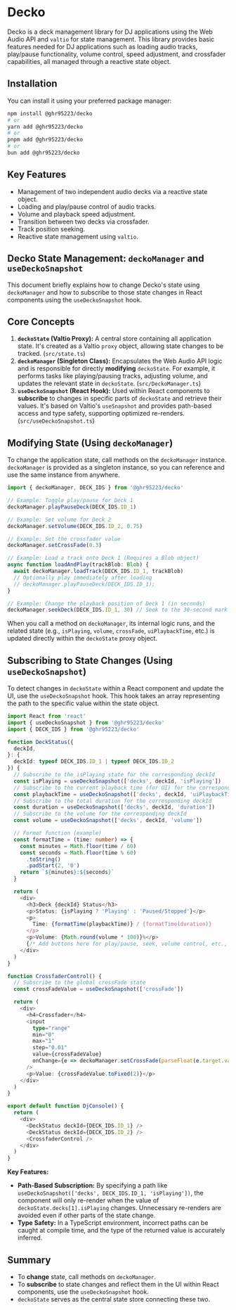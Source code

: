 # Decko

Decko is a deck management library for DJ applications using the Web Audio API and `valtio` for state management. This library provides basic features needed for DJ applications such as loading audio tracks, play/pause functionality, volume control, speed adjustment, and crossfader capabilities, all managed through a reactive state object.

## Installation

You can install it using your preferred package manager:

```bash
npm install @ghr95223/decko
# or
yarn add @ghr95223/decko
# or
pnpm add @ghr95223/decko
# or
bun add @ghr95223/decko
```

## Key Features

- Management of two independent audio decks via a reactive state object.
- Loading and play/pause control of audio tracks.
- Volume and playback speed adjustment.
- Transition between two decks via crossfader.
- Track position seeking.
- Reactive state management using `valtio`.

## Decko State Management: `deckoManager` and `useDeckoSnapshot`

This document briefly explains how to change Decko's state using `deckoManager` and how to subscribe to those state changes in React components using the `useDeckoSnapshot` hook.

## Core Concepts

1.  **`deckoState` (Valtio Proxy):** A central store containing all application state. It's created as a Valtio `proxy` object, allowing state changes to be tracked. (`src/state.ts`)
2.  **`deckoManager` (Singleton Class):** Encapsulates the Web Audio API logic and is responsible for directly **modifying** `deckoState`. For example, it performs tasks like playing/pausing tracks, adjusting volume, and updates the relevant state in `deckoState`. (`src/DeckoManager.ts`)
3.  **`useDeckoSnapshot` (React Hook):** Used within React components to **subscribe** to changes in specific parts of `deckoState` and retrieve their values. It's based on Valtio's `useSnapshot` and provides path-based access and type safety, supporting optimized re-renders. (`src/useDeckoSnapshot.ts`)

## Modifying State (Using `deckoManager`)

To change the application state, call methods on the `deckoManager` instance. `deckoManager` is provided as a singleton instance, so you can reference and use the same instance from anywhere.

```typescript
import { deckoManager, DECK_IDS } from '@ghr95223/decko'

// Example: Toggle play/pause for Deck 1
deckoManager.playPauseDeck(DECK_IDS.ID_1)

// Example: Set volume for Deck 2
deckoManager.setVolume(DECK_IDS.ID_2, 0.75)

// Example: Set the crossfader value
deckoManager.setCrossFade(0.3)

// Example: Load a track onto Deck 1 (Requires a Blob object)
async function loadAndPlay(trackBlob: Blob) {
  await deckoManager.loadTrack(DECK_IDS.ID_1, trackBlob)
  // Optionally play immediately after loading
  // deckoManager.playPauseDeck(DECK_IDS.ID_1);
}

// Example: Change the playback position of Deck 1 (in seconds)
deckoManager.seekDeck(DECK_IDS.ID_1, 30) // Seek to the 30-second mark
```

When you call a method on `deckoManager`, its internal logic runs, and the related state (e.g., `isPlaying`, `volume`, `crossFade`, `uiPlaybackTime`, etc.) is updated directly within the `deckoState` proxy object.

## Subscribing to State Changes (Using `useDeckoSnapshot`)

To detect changes in `deckoState` within a React component and update the UI, use the `useDeckoSnapshot` hook. This hook takes an array representing the path to the specific value within the state object.

```typescript
import React from 'react'
import { useDeckoSnapshot } from '@ghr95223/decko'
import { DECK_IDS } from '@ghr95223/decko'

function DeckStatus({
  deckId,
}: {
  deckId: typeof DECK_IDS.ID_1 | typeof DECK_IDS.ID_2
}) {
  // Subscribe to the isPlaying state for the corresponding deckId
  const isPlaying = useDeckoSnapshot(['decks', deckId, 'isPlaying'])
  // Subscribe to the current playback time (for UI) for the corresponding deckId
  const playbackTime = useDeckoSnapshot(['decks', deckId, 'uiPlaybackTime'])
  // Subscribe to the total duration for the corresponding deckId
  const duration = useDeckoSnapshot(['decks', deckId, 'duration'])
  // Subscribe to the volume for the corresponding deckId
  const volume = useDeckoSnapshot(['decks', deckId, 'volume'])

  // Format function (example)
  const formatTime = (time: number) => {
    const minutes = Math.floor(time / 60)
    const seconds = Math.floor(time % 60)
      .toString()
      .padStart(2, '0')
    return `${minutes}:${seconds}`
  }

  return (
    <div>
      <h3>Deck {deckId} Status</h3>
      <p>Status: {isPlaying ? 'Playing' : 'Paused/Stopped'}</p>
      <p>
        Time: {formatTime(playbackTime)} / {formatTime(duration)}
      </p>
      <p>Volume: {Math.round(volume * 100)}%</p>
      {/* Add buttons here for play/pause, seek, volume control, etc., calling deckoManager */}
    </div>
  )
}

function CrossfaderControl() {
  // Subscribe to the global crossFade state
  const crossFadeValue = useDeckoSnapshot(['crossFade'])

  return (
    <div>
      <h4>Crossfader</h4>
      <input
        type="range"
        min="0"
        max="1"
        step="0.01"
        value={crossFadeValue}
        onChange={e => deckoManager.setCrossFade(parseFloat(e.target.value))} // Change state via deckoManager
      />
      <p>Value: {crossFadeValue.toFixed(2)}</p>
    </div>
  )
}

export default function DjConsole() {
  return (
    <div>
      <DeckStatus deckId={DECK_IDS.ID_1} />
      <DeckStatus deckId={DECK_IDS.ID_2} />
      <CrossfaderControl />
    </div>
  )
}
```

**Key Features:**

- **Path-Based Subscription:** By specifying a path like `useDeckoSnapshot(['decks', DECK_IDS.ID_1, 'isPlaying'])`, the component will only re-render when the value of `deckoState.decks[1].isPlaying` changes. Unnecessary re-renders are avoided even if other parts of the state change.
- **Type Safety:** In a TypeScript environment, incorrect paths can be caught at compile time, and the type of the returned value is accurately inferred.

## Summary

- To **change** state, call methods on `deckoManager`.
- To **subscribe** to state changes and reflect them in the UI within React components, use the `useDeckoSnapshot` hook.
- `deckoState` serves as the central state store connecting these two.
